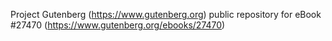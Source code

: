 Project Gutenberg (https://www.gutenberg.org) public repository for eBook #27470 (https://www.gutenberg.org/ebooks/27470)
